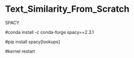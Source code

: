 # Text_Similarity_From_Scratch 

SPACY 


#conda install -c conda-forge spacy==2.3.1

#pip install spacy[lookups]

#kernel restart
